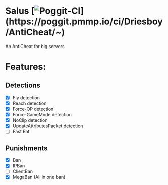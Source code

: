 # Salus [![Poggit-CI](https://poggit.pmmp.io/ci.shield/Driesboy/AntiCheat/~)](https://poggit.pmmp.io/ci/Driesboy/AntiCheat/~)

An AntiCheat for big servers

# Features:

## Detections
- [x] Fly detection
- [x] Reach detection
- [x] Force-OP detection
- [x] Force-GameMode detection
- [x] NoClip detection
- [x] UpdateAttributesPacket detection
- [ ] Fast Eat

## Punishments   
- [x] Ban
- [x] IPBan
- [ ] ClientBan
- [x] MegaBan  (All in one ban)
